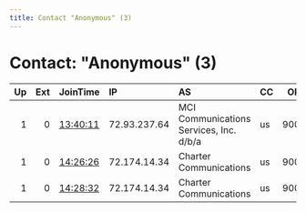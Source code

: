 ```yaml
---
title: Contact "Anonymous" (3)
---
```


# Contact: "Anonymous" (3)

|   Up |   Ext | JoinTime                                                                                            | IP           | AS                                      | CC   |   ORp |   Dirp | OS    | Version   | Nickname       |   eFamMembers |
|-----:|------:|:----------------------------------------------------------------------------------------------------|:-------------|:----------------------------------------|:-----|------:|-------:|:------|:----------|:---------------|--------------:|
|    1 |     0 | [13:40:11](https://metrics.torproject.org/rs.html#details/8D0FBD8A062D2DEB5909EB23FD3D8C40C5B555A6) | 72.93.237.64 | MCI Communications Services, Inc. d/b/a | us   |  9001 |      0 | Linux | 0.2.8.12  | livefree       |             1 |
|    1 |     0 | [14:26:26](https://metrics.torproject.org/rs.html#details/BEA3BBAA7920A131370CA69B0515D6366CD2B04F) | 72.174.14.34 | Charter Communications                  | us   |  9001 |      0 | Linux | 0.2.5.16  | DockerTorrelay |             1 |
|    1 |     0 | [14:28:32](https://metrics.torproject.org/rs.html#details/5AA8310D0C9DBE9346327127241B99D71BD8E929) | 72.174.14.34 | Charter Communications                  | us   |  9001 |      0 | Linux | 0.2.5.16  | DockerTorrelay |             1 |
